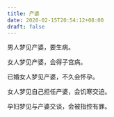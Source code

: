 ```yaml
---
title: 产婆
date: 2020-02-15T20:54:12+08:00
draft: false
---
```


男人梦见产婆，要生病。<br>


女人梦见产婆，会得子宫病。<br>


已婚女人梦见产婆，不久会怀孕。<br>


女人梦见自己担任产婆，会饥寒交迫。<br>


孕妇梦见与产婆交谈，会被指控有罪。<br>
